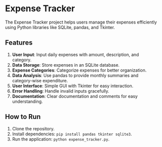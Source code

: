 # Expense Tracker

The Expense Tracker project helps users manage their expenses efficiently using Python libraries like SQLite, pandas, and Tkinter.

## Features

1. **User Input**: Input daily expenses with amount, description, and category.
2. **Data Storage**: Store expenses in an SQLite database.
3. **Expense Categories**: Categorize expenses for better organization.
4. **Data Analysis**: Use pandas to provide monthly summaries and category-wise expenditure.
5. **User Interface**: Simple GUI with Tkinter for easy interaction.
6. **Error Handling**: Handle invalid inputs gracefully.
7. **Documentation**: Clear documentation and comments for easy understanding.

## How to Run

1. Clone the repository.
2. Install dependencies: `pip install pandas tkinter sqlite3`.
3. Run the application: `python expense_tracker.py`.
